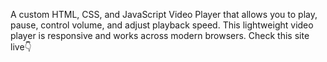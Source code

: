 A custom HTML, CSS, and JavaScript Video Player that allows you to play, pause, control volume, and adjust playback speed. This lightweight video player is responsive and works across modern browsers.
Check this site live👇
